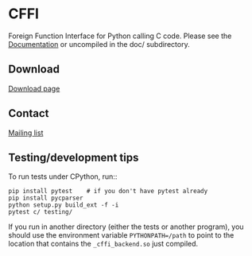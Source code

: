 CFFI
====

Foreign Function Interface for Python calling C code.
Please see the [Documentation](http://cffi.readthedocs.org/) or uncompiled
in the doc/ subdirectory.

Download
--------

[Download page](https://foss.heptapod.net/pypy/cffi/-/tags)

Contact
-------

[Mailing list](https://groups.google.com/forum/#!forum/python-cffi)

Testing/development tips
------------------------

To run tests under CPython, run::

    pip install pytest    # if you don't have pytest already
    pip install pycparser
    python setup.py build_ext -f -i
    pytest c/ testing/

If you run in another directory (either the tests or another program),
you should use the environment variable ``PYTHONPATH=/path`` to point
to the location that contains the ``_cffi_backend.so`` just compiled.
